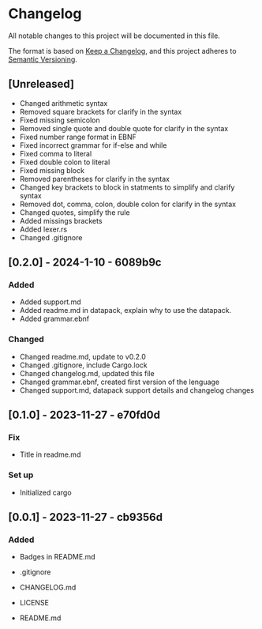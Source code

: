 # Changelog

All notable changes to this project will be documented in this file.

The format is based on [Keep a Changelog](https://keepachangelog.com/en/1.1.0/),
and this project adheres to [Semantic Versioning](https://semver.org/spec/v2.0.0.html).

## [Unreleased]

- Changed arithmetic syntax
- Removed square brackets for clarify in the syntax
- Fixed missing semicolon
- Removed single quote and double quote for clarify in the syntax
- Fixed number range format in EBNF
- Fixed incorrect grammar for if-else and while
- Fixed comma to literal
- Fixed double colon to literal
- Fixed missing block
- Removed parentheses for clarify in the syntax
- Changed key brackets to block in statments to simplify and clarify syntax
- Removed dot, comma, colon, double colon for clarify in the syntax
- Changed quotes, simplify the rule
- Added missings brackets
- Added lexer.rs
- Changed .gitignore

## [0.2.0] - 2024-1-10 - 6089b9c

### Added

- Added support.md
- Added readme.md in datapack, explain why to use the datapack.
- Added grammar.ebnf

### Changed

- Changed readme.md, update to v0.2.0
- Changed .gitignore, include Cargo.lock
- Changed changelog.md, updated this file
- Changed grammar.ebnf, created first version of the lenguage
- Changed support.md, datapack support details and changelog changes

## [0.1.0] - 2023-11-27 - e70fd0d

### Fix

- Title in readme.md

### Set up

- Initialized cargo

## [0.0.1] - 2023-11-27 - cb9356d

### Added

- Badges in README.md

- .gitignore
- CHANGELOG.md
- LICENSE
- README.md
